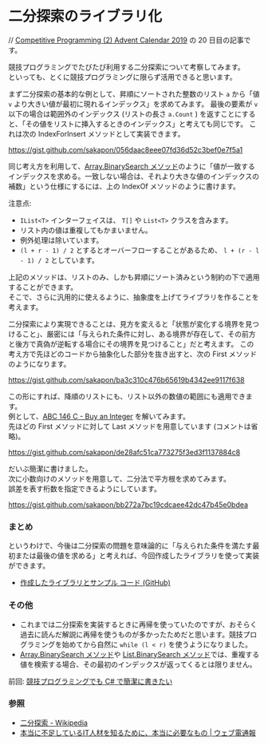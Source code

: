 # 二分探索のライブラリ化
// [Competitive Programming (2) Advent Calendar 2019](https://adventar.org/calendars/4587) の 20 日目の記事です。

競技プログラミングでたびたび利用する二分探索について考察してみます。  
といっても、とくに競技プログラミングに限らず活用できると思います。

まず二分探索の基本的な例として、昇順にソートされた整数のリスト `a` から「値 `v` より大きい値が最初に現れるインデックス」を求めてみます。
最後の要素が `v` 以下の場合は範囲外のインデックス (リストの長さ `a.Count` ) を返すことにすると、「その値をリストに挿入するときのインデックス」と考えても同じです。
これは次の IndexForInsert メソッドとして実装できます。

https://gist.github.com/sakapon/056daac8eee07fd36d52c3bef0e7f5a1

同じ考え方を利用して、[Array.BinarySearch メソッド](https://docs.microsoft.com/ja-jp/dotnet/api/system.array.binarysearch)のように「値が一致するインデックスを求める。一致しない場合は、それより大きな値のインデックスの補数」という仕様にするには、上の IndexOf メソッドのように書けます。

注意点:
- `IList<T>` インターフェイスは、 `T[]` や `List<T>` クラスを含みます。
- リスト内の値は重複してもかまいません。
- 例外処理は除いています。
- `(l + r - 1) / 2` とするとオーバーフローすることがあるため、 `l + (r - l - 1) / 2` としています。

上記のメソッドは、リストのみ、しかも昇順にソート済みという制約の下で適用することができます。  
そこで、さらに汎用的に使えるように、抽象度を上げてライブラリを作ることを考えます。

二分探索により実現できることは、見方を変えると「状態が変化する境界を見つけること」、厳密には「与えられた条件に対し、ある境界が存在して、その前方と後方で真偽が逆転する場合にその境界を見つけること」だと考えます。
この考え方で先ほどのコードから抽象化した部分を抜き出すと、次の First メソッドのようになります。

https://gist.github.com/sakapon/ba3c310c476b65619b4342ee9117f638

この形にすれば、降順のリストにも、リスト以外の数値の範囲にも適用できます。  
例として、[ABC 146 C - Buy an Integer](https://atcoder.jp/contests/abc146/tasks/abc146_c) を解いてみます。  
先ほどの First メソッドに対して Last メソッドを用意しています (コメントは省略)。

https://gist.github.com/sakapon/de28afc51ca773275f3ed3f1137884c8

だいぶ簡潔に書けました。  
次に小数向けのメソッドを用意して、二分法で平方根を求めてみます。  
誤差を表す桁数を指定できるようにしています。

https://gist.github.com/sakapon/bb272a7bc19cdcaee42dc47b45e0bdea

### まとめ
というわけで、今後は二分探索の問題を意味論的に「与えられた条件を満たす最初または最後の値を求める」と考えれば、今回作成したライブラリを使って実装ができます。
- [作成したライブラリとサンプル コード (GitHub)](https://github.com/sakapon/Samples-2019/tree/master/AlgorithmSample)

### その他
- これまでは二分探索を実装するときに再帰を使っていたのですが、おそらく過去に読んだ解説に再帰を使うものが多かったためだと思います。競技プログラミングを始めてから自然に `while (l < r)` を使うようになりました。
- [Array.BinarySearch メソッド](https://docs.microsoft.com/ja-jp/dotnet/api/system.array.binarysearch)や [List<T>.BinarySearch メソッド](https://docs.microsoft.com/ja-jp/dotnet/api/system.collections.generic.list-1.binarysearch)では、重複する値を検索する場合、その最初のインデックスが返ってくるとは限りません。

前回: [競技プログラミングでも C# で簡潔に書きたい](../Languages/CSharp/Competitive-Short-Code.md)

### 参照
- [二分探索 - Wikipedia](https://bit.ly/2Ssg0dx)
- [本当に不足しているIT人材を知るために、本当に必要なもの | ウェブ電通報](https://dentsu-ho.com/articles/6878)

